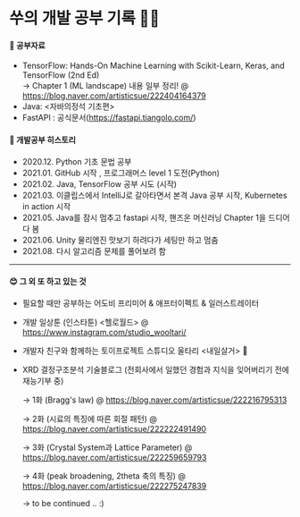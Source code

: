 쑤의 개발 공부 기록 🐢🐘
====================

#### 📖 공부자료  
- TensorFlow: Hands-On Machine Learning with Scikit-Learn, Keras, and TensorFlow (2nd Ed)  
     → Chapter 1 (ML landscape) 내용 일부 정리! @ https://blog.naver.com/artisticsue/222404164379
- Java: <자바의정석 기초편> 
- FastAPI : 공식문서(https://fastapi.tiangolo.com/)

#### 💜 개발공부 히스토리
- 2020.12. Python 기초 문법 공부  
- 2021.01. GitHub 시작 , 프로그래머스 level 1 도전(Python)  
- 2021.02. Java, TensorFlow 공부 시도 (시작)  
- 2021.03. 이클립스에서 IntelliJ로 갈아타면서 본격 Java 공부 시작, Kubernetes in action 시작
- 2021.05. Java를 잠시 멈추고 fastapi 시작, 핸즈온 머신러닝 Chapter 1을 드디어 다 봄
- 2021.06. Unity 물리엔진 맛보기 하려다가 세팅만 하고 멈춤
- 2021.08. 다시 알고리즘 문제를 풀어보려 함

*** 
#### 😊 그 외 또 하고 있는 것
- 필요할 때만 공부하는 어도비 프리미어 & 애프터이펙트 & 일러스트레이터
- 개발 일상툰 (인스타툰) <헬로월드> @ https://www.instagram.com/studio_wooltari/
- 개발자 친구와 함께하는 토이프로젝트 스튜디오 울타리 <내일살거> 🐘
- XRD 결정구조분석 기술블로그 (전회사에서 일했던 경험과 지식을 잊어버리기 전에 재능기부 중)

     → 1화 (Bragg's law) @ https://blog.naver.com/artisticsue/222216795313
    
     → 2화 (시료의 특징에 따른 회절 패턴) @ https://blog.naver.com/artisticsue/222222491490
    
     → 3화 (Crystal System과 Lattice Parameter) @ https://blog.naver.com/artisticsue/222259659793
    
     → 4화 (peak broadening, 2theta 축의 특징) @ https://blog.naver.com/artisticsue/222275247839
    
     → to be continued .. :)
    

